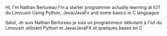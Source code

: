 Hi, I'm Nathan Berlureau
I'm a starter programmer actually learning at IUT du Limousin
Using Python, Java/JavaFx and some basics in C languague 

Salut, Je suis Nathan Berlureau
je suis un programmeur débutant à l'iut du Limousin
utilisant Python et Java/JavaFX et quelques bases en C
